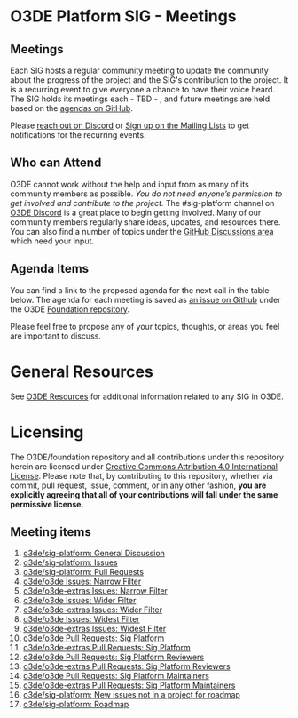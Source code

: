# O3DE Platform SIG - Meetings

## Meetings

Each SIG hosts a regular community meeting to update the community about the progress of the project and the SIG's contribution to the project. It is a recurring event to give everyone a chance to have their voice heard. The SIG holds its meetings each - TBD - , and future meetings are held based on the [agendas on GitHub](https://github.com/o3de/foundation/issues?q=is%3Aopen+label%3Asig%2Fplatform+label%3Amtg-agenda+).

Please [reach out on Discord](https://discord.gg/p3padwr58u) or [Sign up on the Mailing Lists](https://lists.o3de.org/groups) to get notifications for the recurring events.

## Who can Attend

O3DE cannot work without the help and input from as many of its community members as possible. *You do not need anyone’s permission to get involved and contribute to the project.* The #sig-platform channel on [O3DE Discord](https://discord.gg/Mc6jStmuMK) is a great place to begin getting involved. Many of our community members regularly share ideas, updates, and resources there. You can also find a number of topics under the [GitHub Discussions area](https://github.com/o3de/foundation/discussions) which need your input.

## Agenda Items

You can find a link to the proposed agenda for the next call in the table below. The agenda for each meeting is saved as [an issue on Github](https://github.com/o3de/foundation/issues?q=label%3Asig%2Fplatform+label%3Amtg-agenda+) under the O3DE [Foundation repository](https://github.com/o3de/foundation).

Please feel free to propose any of your topics, thoughts, or areas you feel are important to discuss.

# General Resources

See [O3DE Resources](https://o3de.github.io/o3de/foundation) for additional information related to any SIG in O3DE.

# Licensing

The O3DE/foundation repository and all contributions under this repository herein are licensed under [Creative Commons Attribution 4.0 International License](http://creativecommons.org/licenses/by/4.0/). Please note that, by contributing to this repository, whether via commit, pull request, issue, comment, or in any other fashion, **you are explicitly agreeing that all of your contributions will fall under the same permissive license.**

## Meeting items
1. [o3de/sig-platform: General Discussion](https://github.com/o3de/sig-platform)
2. [o3de/sig-platform: Issues](https://github.com/o3de/sig-platform/issues)
3. [o3de/sig-platform: Pull Requests](https://github.com/o3de/sig-platform/pulls)
4. [o3de/o3de Issues: Narrow Filter](https://github.com/o3de/o3de/issues?q=is%3Aissue+is%3Aopen+label%3Aneeds-triage+label%3Asig%2Fplatform)
5. [o3de/o3de-extras Issues: Narrow Filter](https://github.com/o3de/o3de-extras/issues?q=is%3Aissue+is%3Aopen+label%3Aneeds-triage+label%3Asig%2Fplatform)
6. [o3de/o3de Issues: Wider Filter](https://github.com/o3de/o3de/issues?q=is%3Aissue+is%3Aopen+-label%3Aneeds-triage+-label%3Atriage%2Faccepted+-label%3Atriage%2Fneeds-information+-label%3Atriage%2Fdeferred+label%3Asig%2Fplatform)
7. [o3de/o3de-extras Issues: Wider Filter](https://github.com/o3de/o3de-extras/issues?q=is%3Aissue+is%3Aopen+-label%3Aneeds-triage+-label%3Atriage%2Faccepted+-label%3Atriage%2Fneeds-information+-label%3Atriage%2Fdeferred+label%3Asig%2Fplatform)
8. [o3de/o3de Issues: Widest Filter](https://github.com/o3de/o3de/issues?q=is%3Aissue+is%3Aopen+-label%3Asig%2Fgraphics-audio+-label%3Asig%2Fcontent+-label%3Asig%2Fcore+-label%3Asig%2Fui-ux+-label%3Asig%2Fbuild+-label%3Asig%2Fnetwork+-label%3Asig%2Fsimulation+-label%3Asig%2Ftesting++-label%3Asig%2Frelease+-label%3Asig%2Fplatform+-label%3Asig%2Fdocs-community+-label%3Asig%2Fsecurity+-label%3Aneeds-sig)
9. [o3de/o3de-extras Issues: Widest Filter](https://github.com/o3de/o3de-extras/issues?q=is%3Aissue+is%3Aopen+-label%3Asig%2Fgraphics-audio+-label%3Asig%2Fcontent+-label%3Asig%2Fcore+-label%3Asig%2Fui-ux+-label%3Asig%2Fbuild+-label%3Asig%2Fnetwork+-label%3Asig%2Fsimulation+-label%3Asig%2Ftesting++-label%3Asig%2Frelease+-label%3Asig%2Fplatform+-label%3Asig%2Fdocs-community+-label%3Asig%2Fsecurity+-label%3Aneeds-sig)
10. [o3de/o3de Pull Requests: Sig Platform](https://github.com/o3de/o3de/pulls?q=is%3Apr+is%3Aopen+team-review-requested%3Ao3de%2Fsig-platform)
11. [o3de/o3de-extras Pull Requests: Sig Platform](https://github.com/o3de/o3de-extras/pulls?q=is%3Apr+is%3Aopen+team-review-requested%3Ao3de%2Fsig-platform)
12. [o3de/o3de Pull Requests: Sig Platform Reviewers](https://github.com/o3de/o3de/pulls?q=is%3Apr+is%3Aopen+team-review-requested%3Ao3de%2Fsig-platform-reviewers)
13. [o3de/o3de-extras Pull Requests: Sig Platform Reviewers](https://github.com/o3de/o3de-extras/pulls?q=is%3Apr+is%3Aopen+team-review-requested%3Ao3de%2Fsig-platform-reviewers)    
14. [o3de/o3de Pull Requests: Sig Platform Maintainers](https://github.com/o3de/o3de/pulls?q=is%3Apr+is%3Aopen+team-review-requested%3Ao3de%2Fsig-platform-maintainers)
15. [o3de/o3de-extras Pull Requests: Sig Platform Maintainers](https://github.com/o3de/o3de-extras/pulls?q=is%3Apr+is%3Aopen+team-review-requested%3Ao3de%2Fsig-platform-maintainers)
16. [o3de/sig-platform: New issues not in a project for roadmap](https://github.com/o3de/o3de/issues?q=is%3Aissue+is%3Aopen+label%3Atriage%2Faccepted+label%3Asig%2Fplatform+no%3Aproject)
17. [o3de/sig-platform: Roadmap](https://github.com/orgs/o3de/projects/20)
    



 
